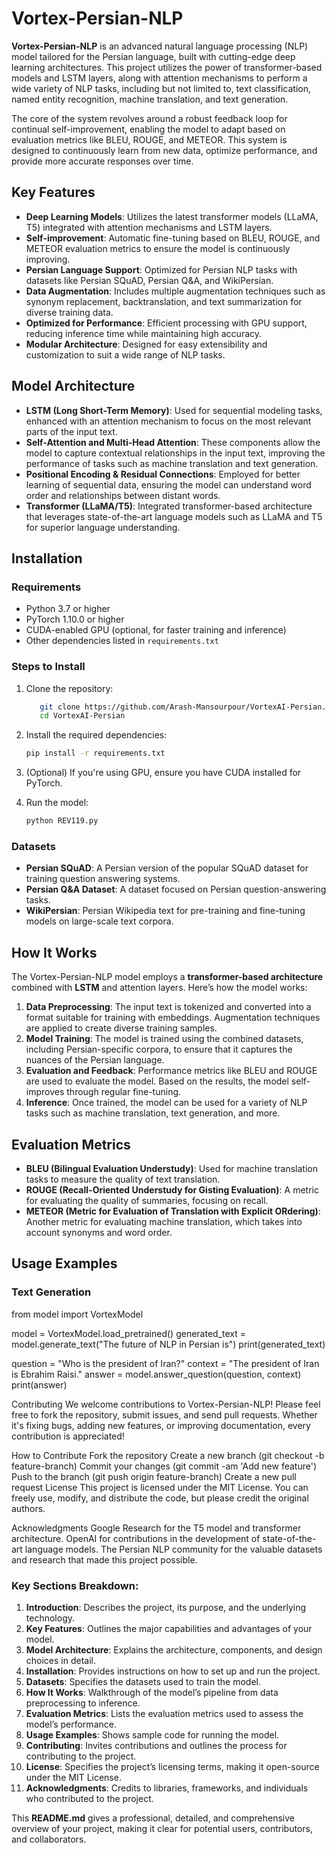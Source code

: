 # Vortex-Persian-NLP

**Vortex-Persian-NLP** is an advanced natural language processing (NLP) model tailored for the Persian language, built with cutting-edge deep learning architectures. This project utilizes the power of transformer-based models and LSTM layers, along with attention mechanisms to perform a wide variety of NLP tasks, including but not limited to, text classification, named entity recognition, machine translation, and text generation.

The core of the system revolves around a robust feedback loop for continual self-improvement, enabling the model to adapt based on evaluation metrics like BLEU, ROUGE, and METEOR. This system is designed to continuously learn from new data, optimize performance, and provide more accurate responses over time.

## Key Features
- **Deep Learning Models**: Utilizes the latest transformer models (LLaMA, T5) integrated with attention mechanisms and LSTM layers.
- **Self-improvement**: Automatic fine-tuning based on BLEU, ROUGE, and METEOR evaluation metrics to ensure the model is continuously improving.
- **Persian Language Support**: Optimized for Persian NLP tasks with datasets like Persian SQuAD, Persian Q&A, and WikiPersian.
- **Data Augmentation**: Includes multiple augmentation techniques such as synonym replacement, backtranslation, and text summarization for diverse training data.
- **Optimized for Performance**: Efficient processing with GPU support, reducing inference time while maintaining high accuracy.
- **Modular Architecture**: Designed for easy extensibility and customization to suit a wide range of NLP tasks.

## Model Architecture

- **LSTM (Long Short-Term Memory)**: Used for sequential modeling tasks, enhanced with an attention mechanism to focus on the most relevant parts of the input text.
- **Self-Attention and Multi-Head Attention**: These components allow the model to capture contextual relationships in the input text, improving the performance of tasks such as machine translation and text generation.
- **Positional Encoding & Residual Connections**: Employed for better learning of sequential data, ensuring the model can understand word order and relationships between distant words.
- **Transformer (LLaMA/T5)**: Integrated transformer-based architecture that leverages state-of-the-art language models such as LLaMA and T5 for superior language understanding.

## Installation

### Requirements
- Python 3.7 or higher
- PyTorch 1.10.0 or higher
- CUDA-enabled GPU (optional, for faster training and inference)
- Other dependencies listed in `requirements.txt`

### Steps to Install

1. Clone the repository:
    ```bash
       git clone https://github.com/Arash-Mansourpour/VortexAI-Persian.git
       cd VortexAI-Persian

    ```

2. Install the required dependencies:
    ```bash
    pip install -r requirements.txt
    ```

3. (Optional) If you're using GPU, ensure you have CUDA installed for PyTorch.

4. Run the model:
    ```bash
    python REV119.py
    ```

### Datasets
- **Persian SQuAD**: A Persian version of the popular SQuAD dataset for training question answering systems.
- **Persian Q&A Dataset**: A dataset focused on Persian question-answering tasks.
- **WikiPersian**: Persian Wikipedia text for pre-training and fine-tuning models on large-scale text corpora.

## How It Works

The Vortex-Persian-NLP model employs a **transformer-based architecture** combined with **LSTM** and attention layers. Here’s how the model works:

1. **Data Preprocessing**: The input text is tokenized and converted into a format suitable for training with embeddings. Augmentation techniques are applied to create diverse training samples.
2. **Model Training**: The model is trained using the combined datasets, including Persian-specific corpora, to ensure that it captures the nuances of the Persian language.
3. **Evaluation and Feedback**: Performance metrics like BLEU and ROUGE are used to evaluate the model. Based on the results, the model self-improves through regular fine-tuning.
4. **Inference**: Once trained, the model can be used for a variety of NLP tasks such as machine translation, text generation, and more.

## Evaluation Metrics

- **BLEU (Bilingual Evaluation Understudy)**: Used for machine translation tasks to measure the quality of text translation.
- **ROUGE (Recall-Oriented Understudy for Gisting Evaluation)**: A metric for evaluating the quality of summaries, focusing on recall.
- **METEOR (Metric for Evaluation of Translation with Explicit ORdering)**: Another metric for evaluating machine translation, which takes into account synonyms and word order.

## Usage Examples

### Text Generation


from model import VortexModel

model = VortexModel.load_pretrained()
generated_text = model.generate_text("The future of NLP in Persian is")
print(generated_text)


question = "Who is the president of Iran?"
context = "The president of Iran is Ebrahim Raisi."
answer = model.answer_question(question, context)
print(answer)


Contributing
We welcome contributions to Vortex-Persian-NLP! Please feel free to fork the repository, submit issues, and send pull requests. Whether it's fixing bugs, adding new features, or improving documentation, every contribution is appreciated!

How to Contribute
Fork the repository
Create a new branch (git checkout -b feature-branch)
Commit your changes (git commit -am 'Add new feature')
Push to the branch (git push origin feature-branch)
Create a new pull request
License
This project is licensed under the MIT License. You can freely use, modify, and distribute the code, but please credit the original authors.

Acknowledgments
Google Research for the T5 model and transformer architecture.
OpenAI for contributions in the development of state-of-the-art language models.
The Persian NLP community for the valuable datasets and research that made this project possible.


### Key Sections Breakdown:

1. **Introduction**: Describes the project, its purpose, and the underlying technology.
2. **Key Features**: Outlines the major capabilities and advantages of your model.
3. **Model Architecture**: Explains the architecture, components, and design choices in detail.
4. **Installation**: Provides instructions on how to set up and run the project.
5. **Datasets**: Specifies the datasets used to train the model.
6. **How It Works**: Walkthrough of the model’s pipeline from data preprocessing to inference.
7. **Evaluation Metrics**: Lists the evaluation metrics used to assess the model’s performance.
8. **Usage Examples**: Shows sample code for running the model.
9. **Contributing**: Invites contributions and outlines the process for contributing to the project.
10. **License**: Specifies the project’s licensing terms, making it open-source under the MIT License.
11. **Acknowledgments**: Credits to libraries, frameworks, and individuals who contributed to the project.

This **README.md** gives a professional, detailed, and comprehensive overview of your project, making it clear for potential users, contributors, and collaborators.

```python 
